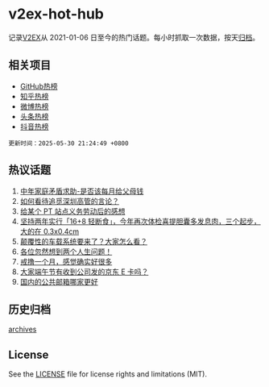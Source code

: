 # v2ex-hot-hub

 记录[V2EX](https://www.v2ex.com/)从 2021-01-06 日至今的热门话题。每小时抓取一次数据，按天[归档](archives)。
 
 ## 相关项目

- [GitHub热榜](https://github.com/lonnyzhang423/github-hot-hub)
- [知乎热榜](https://github.com/lonnyzhang423/zhihu-hot-hub)
- [微博热榜](https://github.com/lonnyzhang423/weibo-hot-hub)
- [头条热榜](https://github.com/lonnyzhang423/toutiao-hot-hub)
- [抖音热榜](https://github.com/lonnyzhang423/douyin-hot-hub)


 `更新时间：2025-05-30 21:24:49 +0800`

## 热议话题

1. [中年家庭矛盾求助-是否该每月给父母钱](https://www.v2ex.com/t/1135404)
1. [如何看待追觅深圳高管的言论？](https://www.v2ex.com/t/1135326)
1. [给某个 PT 站点义务劳动后的感想](https://www.v2ex.com/t/1135499)
1. [坚持两年实行「16+8 轻断食」，今年再次体检喜提胆囊多发息肉，三个起步，大的在 0.3x0.4cm](https://www.v2ex.com/t/1135319)
1. [颠覆性的车载系统要来了？大家怎么看？](https://www.v2ex.com/t/1135391)
1. [各位忽然想到两个人生问题！](https://www.v2ex.com/t/1135331)
1. [戒撸一个月，感觉确实好很多](https://www.v2ex.com/t/1135372)
1. [大家端午节有收到公司发的京东 E 卡吗？](https://www.v2ex.com/t/1135366)
1. [国内的公共邮箱哪家更好](https://www.v2ex.com/t/1135310)

## 历史归档

[archives](archives)

## License

See the [LICENSE](LICENSE) file for license rights and limitations (MIT).
